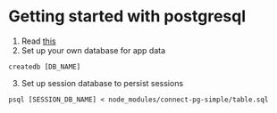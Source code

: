 # Getting started with postgresql

1. Read [this](https://devcenter.heroku.com/articles/heroku-postgresql)
2. Set up your own database for app data
```
createdb [DB_NAME]
```
3. Set up session database to persist sessions
```
psql [SESSION_DB_NAME] < node_modules/connect-pg-simple/table.sql
```